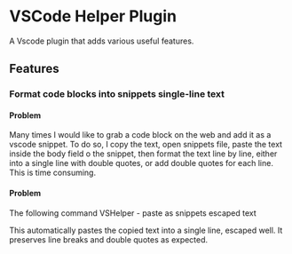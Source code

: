# VSCode Helper Plugin

A Vscode plugin that adds various useful features. 

## Features


### Format code blocks into snippets single-line text 

#### Problem 

Many times I would like to grab a code block on the web and add it as a vscode snippet. 
To do so, I copy the text, open snippets file, paste the text inside the body field o the snippet, then format the text line by line, either into a single line with double quotes, or add double quotes for each line. This is time consuming. 

#### Problem 

The following command
VSHelper - paste as snippets escaped text

This automatically pastes the copied text into a single line, escaped well. 
It preserves line breaks and double quotes as expected. 

